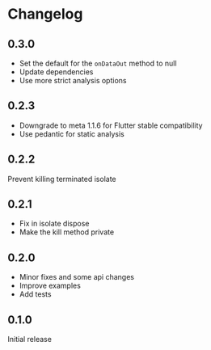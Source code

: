 # Changelog

## 0.3.0

- Set the default for the `onDataOut` method to null
- Update dependencies
- Use more strict analysis options

## 0.2.3

- Downgrade to meta 1.1.6 for Flutter stable compatibility
- Use pedantic for static analysis

## 0.2.2

Prevent killing terminated isolate

## 0.2.1

- Fix in isolate dispose
- Make the kill method private

## 0.2.0

- Minor fixes and some api changes
- Improve examples
- Add tests

## 0.1.0

Initial release
